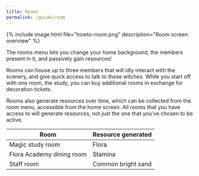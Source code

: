 ```yaml
---
title: Rooms
permalink: /guide/room
---
```


{% include image.html file="howto-room.png" description="Room screen overview" %}

The rooms menu lets you change your home background, the members present in it, and passively gain resources!

Rooms can house up to three members that will idly interact with the scenery, and give quick access to talk to those witches. While you start off with one room, the study, you can buy additional rooms in exchange for decoration tickets.

Rooms also generate resources over time, which can be collected from the room menu, accessible from the home screen. All rooms that you have access to will generate resources, not just the one that you’ve chosen to be active.

| Room                      | Resource generated |
|---------------------------|--------------------|
| Magic study room          | Flora              |
| Flora Academy dining room | Stamina            |
| Staff room                | Common bright sand |
